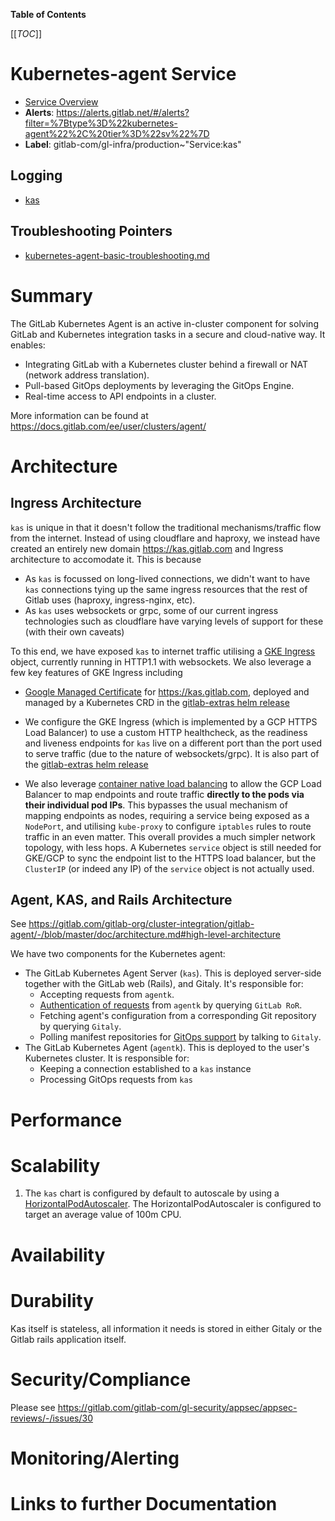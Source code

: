 <!-- MARKER: do not edit this section directly. Edit services/service-catalog.yml then run scripts/generate-docs -->

**Table of Contents**

[[_TOC_]]

#  Kubernetes-agent Service
* [Service Overview](https://dashboards.gitlab.net/d/kas/kas)
* **Alerts**: https://alerts.gitlab.net/#/alerts?filter=%7Btype%3D%22kubernetes-agent%22%2C%20tier%3D%22sv%22%7D
* **Label**: gitlab-com/gl-infra/production~"Service:kas"

## Logging

* [kas](TBD)

## Troubleshooting Pointers

* [kubernetes-agent-basic-troubleshooting.md](kubernetes-agent-basic-troubleshooting.md)
<!-- END_MARKER -->

# Summary

The GitLab Kubernetes Agent is an active in-cluster component for solving GitLab and Kubernetes integration tasks in a secure and cloud-native way. It enables:

* Integrating GitLab with a Kubernetes cluster behind a firewall or NAT (network address translation).
* Pull-based GitOps deployments by leveraging the GitOps Engine.
* Real-time access to API endpoints in a cluster.

More information can be found at https://docs.gitlab.com/ee/user/clusters/agent/

# Architecture

## Ingress Architecture

`kas` is unique in that it doesn't follow the traditional mechanisms/traffic flow from the internet. Instead of using cloudflare and haproxy, we instead have created an entirely new domain https://kas.gitlab.com and Ingress architecture to accomodate it. This is because

* As `kas` is focussed on long-lived connections, we didn't want to have `kas` connections tying up the same ingress resources that the rest of Gitlab uses (haproxy, ingress-nginx, etc).
* As `kas` uses websockets or grpc, some of our current ingress technologies such as cloudflare have varying levels of support for these (with their own caveats)

To this end, we have exposed `kas` to internet traffic utilising a [GKE Ingress](https://cloud.google.com/kubernetes-engine/docs/concepts/ingress) object, currently running in HTTP1.1 with websockets. We also leverage a few key features of GKE Ingress including

* [Google Managed Certificate](https://cloud.google.com/kubernetes-engine/docs/how-to/managed-certs) for https://kas.gitlab.com, deployed and managed by a Kubernetes CRD in the [gitlab-extras helm release](https://gitlab.com/gitlab-com/gl-infra/k8s-workloads/gitlab-com/-/blob/master/releases/gitlab-extras/values.yaml.gotmpl#L3-10)

* We configure the GKE Ingress (which is implemented by a GCP HTTPS Load Balancer) to use a custom HTTP healthcheck, as the readiness and liveness endpoints for `kas` live on a different port than the port used to serve traffic (due to the nature of websockets/grpc). It is also part of the [gitlab-extras helm release](https://gitlab.com/gitlab-com/gl-infra/k8s-workloads/gitlab-com/-/blob/master/releases/gitlab-extras/values.yaml.gotmpl#L12-22)

* We also leverage [container native load balancing](https://cloud.google.com/kubernetes-engine/docs/concepts/container-native-load-balancing) to allow the GCP Load Balancer to map endpoints and route traffic **directly to the pods via their individual pod IPs**. This bypasses the usual mechanism of mapping endpoints as nodes, requiring a service being exposed as a `NodePort`, and utilising `kube-proxy` to configure `iptables` rules to route traffic in an even matter. This overall provides a much simpler network topology, with less hops. A Kubernetes `service` object is still needed for GKE/GCP to sync the endpoint list to the HTTPS load balancer, but the `ClusterIP` (or indeed any IP) of the `service` object is not actually used.

## Agent, KAS, and Rails Architecture

See https://gitlab.com/gitlab-org/cluster-integration/gitlab-agent/-/blob/master/doc/architecture.md#high-level-architecture

We have two components for the Kubernetes agent:

- The GitLab Kubernetes Agent Server (`kas`). This is deployed server-side together with the GitLab web (Rails), and Gitaly. It's responsible for:
  - Accepting requests from `agentk`.
  - [Authentication of requests](https://gitlab.com/gitlab-org/cluster-integration/gitlab-agent/-/blob/master/doc/identity_and_auth.md) from `agentk` by querying `GitLab RoR`.
  - Fetching agent's configuration from a corresponding Git repository by querying `Gitaly`.
  - Polling manifest repositories for [GitOps support](https://gitlab.com/gitlab-org/cluster-integration/gitlab-agent/-/blob/master/doc/gitops.md) by talking to `Gitaly`.
- The GitLab Kubernetes Agent (`agentk`). This is deployed to the user's Kubernetes cluster. It is responsible for:
  - Keeping a connection established to a `kas` instance
  - Processing GitOps requests from `kas`

# Performance

# Scalability

1. The `kas` chart is configured by default to autoscale by using a [HorizontalPodAutoscaler](https://gitlab.com/gitlab-org/charts/gitlab/-/blob/master/charts/gitlab/charts/kas/templates/hpa.yaml). The HorizontalPodAutoscaler is configured to target an average value of 100m CPU.

# Availability

# Durability

Kas itself is stateless, all information it needs is stored in either Gitaly or the Gitlab rails application itself.

# Security/Compliance

Please see https://gitlab.com/gitlab-com/gl-security/appsec/appsec-reviews/-/issues/30

# Monitoring/Alerting

# Links to further Documentation
